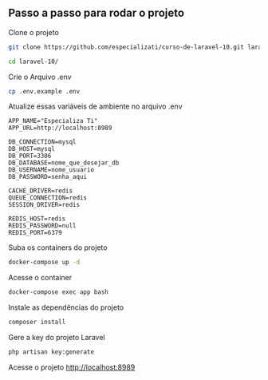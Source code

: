 ## Passo a passo para rodar o projeto

Clone o projeto

```sh
git clone https://github.com/especializati/curso-de-laravel-10.git laravel-10
```

```sh
cd laravel-10/
```

Crie o Arquivo .env

```sh
cp .env.example .env
```

Atualize essas variáveis de ambiente no arquivo .env

```dosini
APP_NAME="Especializa Ti"
APP_URL=http://localhost:8989

DB_CONNECTION=mysql
DB_HOST=mysql
DB_PORT=3306
DB_DATABASE=nome_que_desejar_db
DB_USERNAME=nome_usuario
DB_PASSWORD=senha_aqui

CACHE_DRIVER=redis
QUEUE_CONNECTION=redis
SESSION_DRIVER=redis

REDIS_HOST=redis
REDIS_PASSWORD=null
REDIS_PORT=6379
```

Suba os containers do projeto

```sh
docker-compose up -d
```

Acesse o container

```sh
docker-compose exec app bash
```

Instale as dependências do projeto

```sh
composer install
```

Gere a key do projeto Laravel

```sh
php artisan key:generate
```

Acesse o projeto
[http://localhost:8989](http://localhost:8989)
